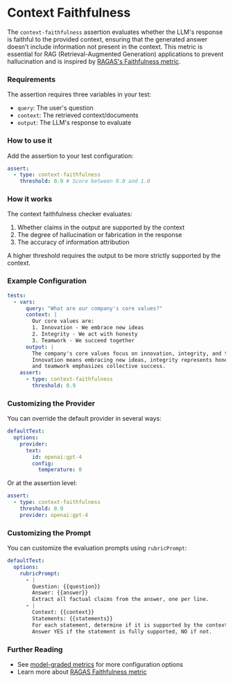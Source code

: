 # Context Faithfulness

The `context-faithfulness` assertion evaluates whether the LLM's response is faithful to the provided context, ensuring that the generated answer doesn't include information not present in the context. This metric is essential for RAG (Retrieval-Augmented Generation) applications to prevent hallucination and is inspired by [RAGAS's Faithfulness metric](https://docs.ragas.io/en/latest/concepts/metrics/available_metrics/faithfulness/).

### Requirements

The assertion requires three variables in your test:

- `query`: The user's question
- `context`: The retrieved context/documents
- `output`: The LLM's response to evaluate

### How to use it

Add the assertion to your test configuration:

```yaml
assert:
  - type: context-faithfulness
    threshold: 0.9 # Score between 0.0 and 1.0
```

### How it works

The context faithfulness checker evaluates:

1. Whether claims in the output are supported by the context
2. The degree of hallucination or fabrication in the response
3. The accuracy of information attribution

A higher threshold requires the output to be more strictly supported by the context.

### Example Configuration

```yaml
tests:
  - vars:
      query: "What are our company's core values?"
      context: |
        Our core values are:
        1. Innovation - We embrace new ideas
        2. Integrity - We act with honesty
        3. Teamwork - We succeed together
      output: |
        The company's core values focus on innovation, integrity, and teamwork.
        Innovation means embracing new ideas, integrity represents honest actions,
        and teamwork emphasizes collective success.
    assert:
      - type: context-faithfulness
        threshold: 0.9
```

### Customizing the Provider

You can override the default provider in several ways:

```yaml
defaultTest:
  options:
    provider:
      text:
        id: openai:gpt-4
        config:
          temperature: 0
```

Or at the assertion level:

```yaml
assert:
  - type: context-faithfulness
    threshold: 0.9
    provider: openai:gpt-4
```

### Customizing the Prompt

You can customize the evaluation prompts using `rubricPrompt`:

```yaml
defaultTest:
  options:
    rubricPrompt:
      - |
        Question: {{question}}
        Answer: {{answer}}
        Extract all factual claims from the answer, one per line.
      - |
        Context: {{context}}
        Statements: {{statements}}
        For each statement, determine if it is supported by the context.
        Answer YES if the statement is fully supported, NO if not.
```

### Further Reading

- See [model-graded metrics](/docs/configuration/expected-outputs/model-graded) for more configuration options
- Learn more about [RAGAS Faithfulness metric](https://docs.ragas.io/en/latest/concepts/metrics/available_metrics/faithfulness/)
